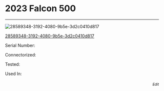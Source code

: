 # **2023 Falcon 500**
---

![28589348-3192-4080-9b5e-3d2c0410d817](https://mcquaidrobotics.github.io/inv/images/28589348-3192-4080-9b5e-3d2c0410d817.png)

[28589348-3192-4080-9b5e-3d2c0410d817](https://mcquaidrobotics.github.io/inv/images/labels/lb-28589348-3192-4080-9b5e-3d2c0410d817.png)

Serial Number: 

Connectorized: 

Tested: 

Used In: 


###### [<div style="text-align: right"><sub>Edit</sub></div>](https://github.com/McQuaidRobotics/inv/blob/main/guids/28589348-3192-4080-9b5e-3d2c0410d817.md)

